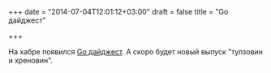+++
date = "2014-07-04T12:01:12+03:00"
draft = false
title = "Go дайджест"

+++

<p>На хабре появился <a href="http://habrahabr.ru/post/228627/">Go дайджест</a>. А скоро будет новый выпуск &quot;тулзовин и хреновин&quot;.</p>

